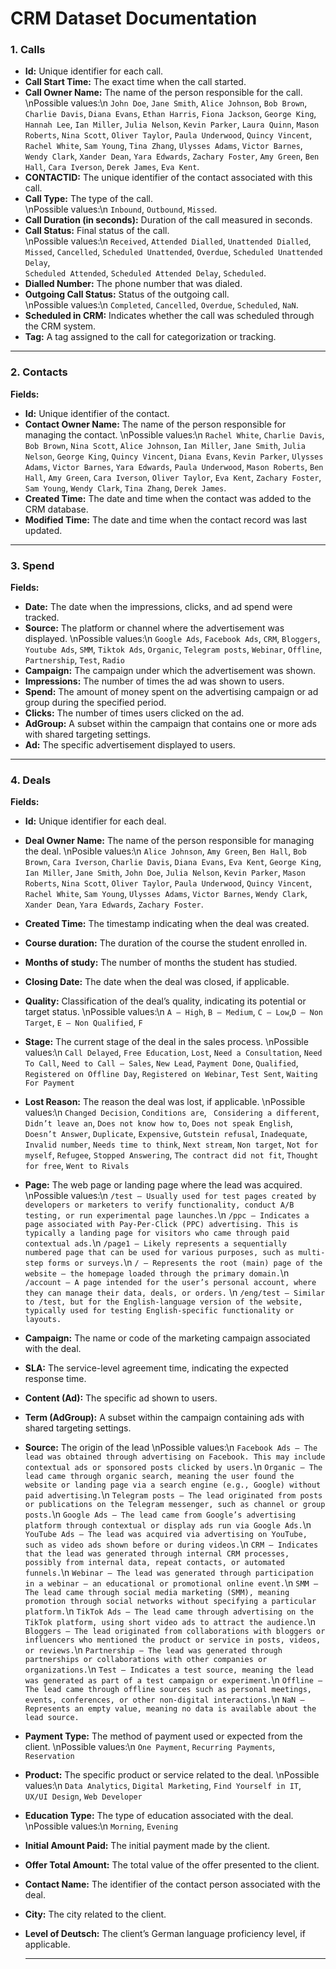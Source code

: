# CRM Dataset Documentation

### 1. Calls

- **Id:** Unique identifier for each call.  
- **Call Start Time:** The exact time when the call started.  
- **Call Owner Name:** The name of the person responsible for the call.  
  \nPossible values:\n
  `John Doe`, `Jane Smith`, `Alice Johnson`, `Bob Brown`, `Charlie Davis`, `Diana Evans`, `Ethan Harris`, `Fiona Jackson`, `George King`, `Hannah Lee`, `Ian Miller`, `Julia Nelson`, `Kevin Parker`, `Laura Quinn`, `Mason Roberts`, `Nina Scott`, `Oliver Taylor`, `Paula Underwood`, `Quincy Vincent`, `Rachel White`, `Sam Young`, `Tina Zhang`, `Ulysses Adams`, `Victor Barnes`, `Wendy Clark`, `Xander Dean`, `Yara Edwards`, `Zachary Foster`, `Amy Green`, `Ben Hall`, `Cara Iverson`, `Derek James`, `Eva Kent`.  
- **CONTACTID:** The unique identifier of the contact associated with this call.  
- **Call Type:** The type of the call.  
  \nPossible values:\n
  `Inbound`, `Outbound`, `Missed`.  
- **Call Duration (in seconds):** Duration of the call measured in seconds.  
- **Call Status:** Final status of the call.  
  \nPossible values:\n
  `Received`, `Attended Dialled`, `Unattended Dialled`, `Missed`, `Cancelled`, `Scheduled Unattended`, `Overdue`, `Scheduled Unattended Delay`,  
  `Scheduled Attended`, `Scheduled Attended Delay`, `Scheduled`.  
- **Dialled Number:** The phone number that was dialed.  
- **Outgoing Call Status:** Status of the outgoing call.  
  \nPossible values:\n
  `Completed`, `Cancelled`, `Overdue`, `Scheduled`, `NaN`.  
- **Scheduled in CRM:** Indicates whether the call was scheduled through the CRM system.  
- **Tag:** A tag assigned to the call for categorization or tracking. 

---

### 2. Contacts

**Fields:**
- **Id:** Unique identifier of the contact.
- **Contact Owner Name:** The name of the person responsible for managing the contact.
  \nPossible values:\n
  `Rachel White`, `Charlie Davis`, `Bob Brown`, `Nina Scott`, `Alice Johnson`, `Ian Miller`, `Jane Smith`, `Julia Nelson`, `George King`, `Quincy Vincent`, `Diana Evans`, `Kevin Parker`, `Ulysses Adams`, `Victor Barnes`, `Yara Edwards`, `Paula Underwood`, `Mason Roberts`, `Ben Hall`, `Amy Green`, `Cara Iverson`, `Oliver Taylor`, `Eva Kent`, `Zachary Foster`, `Sam Young`, `Wendy Clark`, `Tina Zhang`, `Derek James`.
- **Created Time:** The date and time when the contact was added to the CRM database.
- **Modified Time:** The date and time when the contact record was last updated.
 
---

### 3. Spend

**Fields:**
- **Date:** The date when the impressions, clicks, and ad spend were tracked.
- **Source:** The platform or channel where the advertisement was displayed.
  \nPossible values:\n
  `Google Ads`, `Facebook Ads`, `CRM`, `Bloggers`, `Youtube Ads`, `SMM`, `Tiktok Ads`, `Organic`, `Telegram posts`, `Webinar`, `Offline`, `Partnership`, `Test`, `Radio`
- **Campaign:** The campaign under which the advertisement was shown.
- **Impressions:** The number of times the ad was shown to users.
- **Spend:** The amount of money spent on the advertising campaign or ad group during the specified period. 
- **Clicks:** The number of times users clicked on the ad.
- **AdGroup:** A subset within the campaign that contains one or more ads with shared targeting settings.
- **Ad:** The specific advertisement displayed to users.

---

### 4. Deals

**Fields:**
- **Id:** Unique identifier for each deal.
- **Deal Owner Name:** The name of the person responsible for managing the deal.
  \nPosible values:\n
  `Alice Johnson`, `Amy Green`, `Ben Hall`, `Bob Brown`, `Cara Iverson`, `Charlie Davis`, `Diana Evans`, `Eva Kent`, `George King`, `Ian Miller`, `Jane Smith`, `John Doe`, `Julia Nelson`, `Kevin Parker`, `Mason Roberts`, `Nina Scott`, `Oliver Taylor`, `Paula Underwood`, `Quincy Vincent`, `Rachel White`, `Sam Young`, `Ulysses Adams`, `Victor Barnes`, `Wendy Clark`, `Xander Dean`, `Yara Edwards`, `Zachary Foster`.
- **Created Time:** The timestamp indicating when the deal was created.
- **Course duration:** The duration of the course the student enrolled in.
- **Months of study:** The number of months the student has studied.
- **Closing Date:** The date when the deal was closed, if applicable.
- **Quality:** Classification of the deal’s quality, indicating its potential or target status.
  \nPossible values:\n
  `A – High`, `B – Medium`, `C – Low`,`D – Non Target`, `E – Non Qualified`, `F`
- **Stage:** The current stage of the deal in the sales process.
  \nPossible values:\n
  `Call Delayed`, `Free Education`, `Lost`, `Need a Consultation`, `Need To Call`, `Need to Call – Sales`, `New Lead`, `Payment Done`, `Qualified`, `Registered on Offline Day`, `Registered on Webinar`, `Test Sent`, `Waiting For Payment` 
- **Lost Reason:** The reason the deal was lost, if applicable.
  \nPossible values:\n
  `Changed Decision`, `Conditions are`, ` Considering a different`, `Didn’t leave an`, `Does not know how to`, `Does not speak English`, `Doesn’t Answer`, `Duplicate`, `Expensive`, `Gutstein refusal`, `Inadequate`, `Invalid number`, `Needs time to think`, `Next stream`, `Non target`, `Not for myself`, `Refugee`, `Stopped Answering`, `The contract did not fit`, `Thought for free`, `Went to Rivals`
- **Page:** The web page or landing page where the lead  was acquired.
  \nPossible values:\n
  `/test — Usually used for test pages created by developers or marketers to verify functionality, conduct A/B testing, or run experimental page launches.`\n
  `/ppc — Indicates a page associated with Pay-Per-Click (PPC) advertising. This is typically a landing page for visitors who came through paid contextual ads.`\n
  `/page1 — Likely represents a sequentially numbered page that can be used for various purposes, such as multi-step forms or surveys.`\n
  `/ — Represents the root (main) page of the website — the homepage loaded through the primary domain.`\n
  `/account — A page intended for the user’s personal account, where they can manage their data, deals, or orders.` \n
  `/eng/test — Similar to /test, but for the English-language version of the website, typically used for testing English-specific functionality or layouts.`
- **Campaign:** The name or code of the marketing campaign associated with the deal.
- **SLA:** The service-level agreement time, indicating the expected response time.
- **Content (Ad):** The specific ad shown to users.
- **Term (AdGroup):** A subset within the campaign containing ads with shared targeting settings.
- **Source:** The origin of the lead
  \nPossible values:\n
  `Facebook Ads — The lead was obtained through advertising on Facebook. This may include contextual ads or sponsored posts clicked by users.`\n
  `Organic — The lead came through organic search, meaning the user found the website or landing page via a search engine (e.g., Google) without paid advertising.`\n
  `Telegram posts — The lead originated from posts or publications on the Telegram messenger, such as channel or group posts.`\n
  `Google Ads — The lead came from Google’s advertising platform through contextual or display ads run via Google Ads.`\n
  `YouTube Ads — The lead was acquired via advertising on YouTube, such as video ads shown before or during videos.`\n
  `CRM — Indicates that the lead was generated through internal CRM processes, possibly from internal data, repeat contacts, or automated funnels.`\n
  `Webinar — The lead was generated through participation in a webinar — an educational or promotional online event.`\n
  `SMM — The lead came through social media marketing (SMM), meaning promotion through social networks without specifying a particular platform.`\n
  `TikTok Ads — The lead came through advertising on the TikTok platform, using short video ads to attract the audience.`\n
  `Bloggers — The lead originated from collaborations with bloggers or influencers who mentioned the product or service in posts, videos, or reviews.`\n
  `Partnership — The lead was generated through partnerships or collaborations with other companies or organizations.`\n
  `Test — Indicates a test source, meaning the lead was generated as part of a test campaign or experiment.`\n
  `Offline — The lead came through offline sources such as personal meetings, events, conferences, or other non-digital interactions.`\n
  `NaN — Represents an empty value, meaning no data is available about the lead source.`
- **Payment Type:** The method of payment used or expected from the client.
  \nPossible values:\n
  `One Payment`, `Recurring Payments`, `Reservation`
- **Product:** The specific product or service related to the deal.
  \nPossible values:\n
  `Data Analytics`, `Digital Marketing`, `Find Yourself in IT`, `UX/UI Design`, `Web Developer`
- **Education Type:** The type of education associated with the deal.
  \nPossible values:\n
  `Morning`, `Evening`
- **Initial Amount Paid:** The initial payment made by the client.
- **Offer Total Amount:** The total value of the offer presented to the client.
- **Contact Name:** The identifier of the contact person associated with the deal.
- **City:** The city related to the client.
- **Level of Deutsch:** The client’s German language proficiency level, if applicable.

  ---
